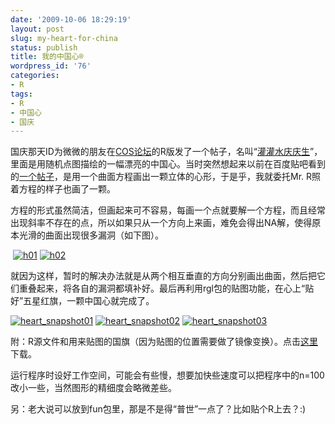 ```yaml
---
date: '2009-10-06 18:29:19'
layout: post
slug: my-heart-for-china
status: publish
title: 我的中国心®
wordpress_id: '76'
categories:
- R
tags:
- R
- 中国心
- 国庆
---
```


国庆那天ID为微微的朋友在[COS论坛](http://cos.name)的R版发了一个帖子，名叫“[灌灌水庆庆生](http://cos.name/bbs/read.php?tid=16743)”，里面是用随机点图描绘的一幅漂亮的中国心。当时突然想起来以前在百度贴吧看到的[一个帖子](http://tieba.baidu.com/f?ct=335675392&tn=baiduPostBrowser&sc=5137217861&z=511497934&pn=0&rn=30&lm=0&word=%CA%FD%D1%A7#5137217861)，是用一个曲面方程画出一颗立体的心形，于是乎，我就委托Mr. R照着方程的样子也画了一颗。

方程的形式虽然简洁，但画起来可不容易，每画一个点就要解一个方程，而且经常出现斜率不存在的点，所以如果只从一个方向上来画，难免会得出NA解，使得原本光滑的曲面出现很多漏洞（如下图）。

 [![h01](http://yixuan.cos.name/cn/wp-content/uploads/2009/10/h01.png)](http://yixuan.cos.name/cn/wp-content/uploads/2009/10/h01.png) [![h02](http://yixuan.cos.name/cn/wp-content/uploads/2009/10/h02.png)](http://yixuan.cos.name/cn/wp-content/uploads/2009/10/h02.png)

就因为这样，暂时的解决办法就是从两个相互垂直的方向分别画出曲面，然后把它们重叠起来，将各自的漏洞都填补好。最后再利用rgl包的贴图功能，在心上“贴好”五星红旗，一颗中国心就完成了。

 [![heart_snapshot01](http://yixuan.cos.name/cn/wp-content/uploads/2009/10/heart_snapshot01.png)](http://yixuan.cos.name/cn/wp-content/uploads/2009/10/heart_snapshot01.png) [![heart_snapshot02](http://yixuan.cos.name/cn/wp-content/uploads/2009/10/heart_snapshot02.png)](http://yixuan.cos.name/cn/wp-content/uploads/2009/10/heart_snapshot02.png) [![heart_snapshot03](http://yixuan.cos.name/cn/wp-content/uploads/2009/10/heart_snapshot03.png)](http://yixuan.cos.name/cn/wp-content/uploads/2009/10/heart_snapshot03.png)

附：R源文件和用来贴图的国旗（因为贴图的位置需要做了镜像变换）。点击[这里](http://yixuan.cos.name/cn/wp-content/uploads/2009/10/myChina.zip)下载。

运行程序时设好工作空间，可能会有些慢，想要加快些速度可以把程序中的n=100改小一些，当然图形的精细度会略微差些。

另：老大说可以放到fun包里，那是不是得“普世”一点了？比如贴个R上去？:)
